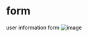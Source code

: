 # form
user information form
![image](https://user-images.githubusercontent.com/93944428/186991267-d5a5bea5-4cbd-4c25-8a2b-664bfb2a33f7.png)
